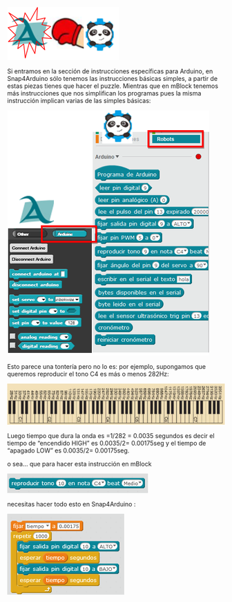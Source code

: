 ![](/images/image18.png)

Si entramos en la sección de instrucciones específicas para Arduino, en Snap4Arduino sólo tenemos las instrucciones básicas simples, a partir de estas piezas tienes que hacer el puzzle. Mientras que en mBlock tenemos más instrucciones que nos simplifican los programas pues la misma instrucción implican varias de las simples básicas:

![](/images/image58.png) 

Esto parece una tontería pero no lo es: por ejemplo, supongamos que queremos reproducir el tono C4 es más o menos 282Hz:

![](/images/image85.png)

Luego tiempo que dura la onda es =1/282 = 0.0035 segundos es decir el tiempo de “encendido HIGH” es 0.0035/2= 0.00175seg y el tiempo de “apagado LOW” es  0.0035/2= 0.00175seg.

o sea… que para hacer esta instrucción en mBlock

![](/images/image51.png)

necesitas hacer todo esto en Snap4Arduino :

![](/images/image16.png)

